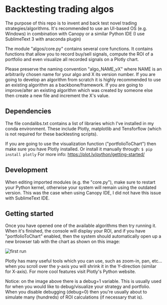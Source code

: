 # Backtesting trading algos

The purpose of this repo is to invent and back test novel trading strategies/algorithms. It's recommended to use an UI-based OS (e.g. Windows) in combination with Canopy or a similar Python IDE (I use SublimeText 3 with anaconda plugin)

The module "algos/core.py" contains several core functions. It contains functions that allow you to record buy/sell signals, compute the ROI of a portfolio and even visualize all recorded signals on a Plotly chart.

Please preserve the naming convention "algo_NAME_vX" where NAME is an arbitrarily chosen name for your algo and X its version number. If you are going to develop an algorithm from scratch it is highly recommended to use an existing algorithm as a backbone/framework. If you are going to improve/alter an existing algorithm which was created by someone else then create a new file and increment the X's value.

## Dependencies

The file condalibs.txt contains a list of libraries which I've installed in my conda environment. These include Plotly, matplotlib and Tensforflow (which is not required for these backtesting scripts).

If you are going to use the visualization function ("portfolioToChart") then make sure you have Plotly installed. Or install it manually through:
```$ pip install plotly```
For more info: https://plot.ly/python/getting-started/

## Development
When editing imported modules (e.g. the "core.py"), make sure to restart your Python kernel, otherwise your system will remain using the outdated version. This was the case when using Canopy IDE, I did not have this issue with SublimeText IDE.

## Getting started
Once you have opened one of the available algorithms then try running it. When it's finished, the console will display your ROI, and if you have "portfolioToChart" enabled, then the system should automatically open up a new browser tab with the chart as shown on this image:

![first run](https://i.imgur.com/SDa8xps.png)

Plotly has many useful tools which you can use, such as zoom-in, pan, etc... when you scroll over the y-axis you will shrink it in the Y-direction (similar for X-axis). For more cool features visit Plotly's Python website.

Notice: on the image above there is a debug=1 variable. This is usually used for when you would like to debug/visualize your strategy and portfolio. When you disable debugging (debug=0) then you're usually about to simulate many (hundreds) of ROI calculations (if necessary that is).
